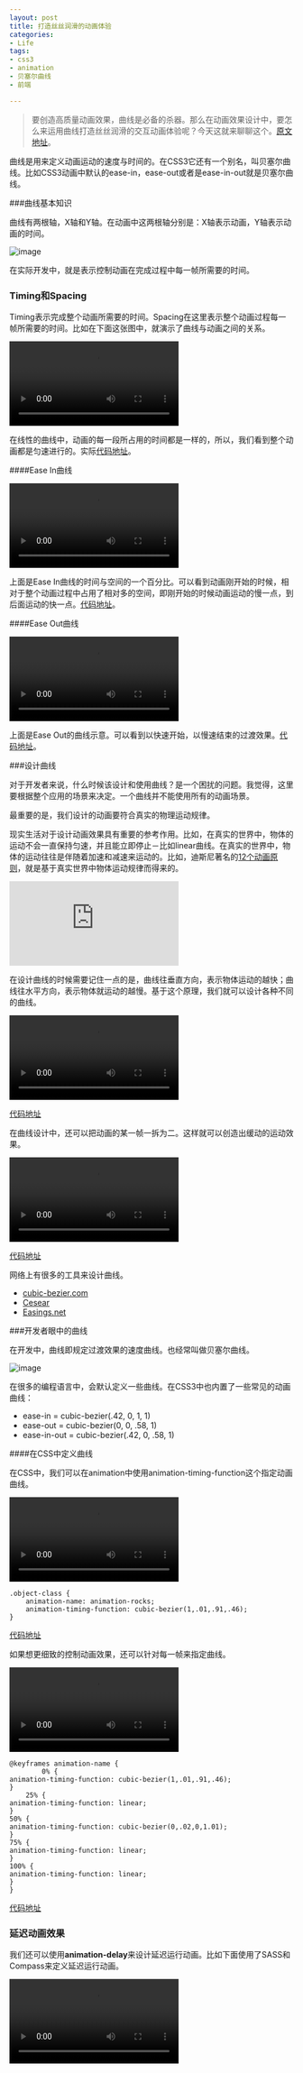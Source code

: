 ```yaml
---
layout: post
title: 打造丝丝润滑的动画体验
categories:
- Life
tags:
- css3
- animation
- 贝塞尔曲线
- 前端

---
```


> 要创造高质量动画效果，曲线是必备的杀器。那么在动画效果设计中，要怎么来运用曲线打造丝丝润滑的交互动画体验呢？今天这就来聊聊这个。[原文地址](https://medium.com/@ryan_brownhill/crafting-easing-curves-for-user-interfaces-34f39e1b4a43)。

曲线是用来定义动画运动的速度与时间的。在CSS3它还有一个别名，叫贝塞尔曲线。比如CSS3动画中默认的ease-in，ease-out或者是ease-in-out就是贝塞尔曲线。

###曲线基本知识

曲线有两根轴，X轴和Y轴。在动画中这两根轴分别是：X轴表示动画，Y轴表示动画的时间。

![image](https://d262ilb51hltx0.cloudfront.net/max/800/1*yrj0VOEk_rciKIDglyvF-A.png)

在实际开发中，就是表示控制动画在完成过程中每一帧所需要的时间。

### Timing和Spacing

Timing表示完成整个动画所需要的时间。Spacing在这里表示整个动画过程每一帧所需要的时间。比如在下面这张图中，就演示了曲线与动画之间的关系。

<video loop="" video="" autoplay="" class="graf-image" data-image-id="1*fpHbdiO48eNmQzAZG8S2zQ.gif" data-width="762" data-height="366"><source src="https://d262ilb51hltx0.cloudfront.net/max/1600/1*fpHbdiO48eNmQzAZG8S2zQ.ogv" type="video/ogg"><source src="https://d262ilb51hltx0.cloudfront.net/max/1600/1*fpHbdiO48eNmQzAZG8S2zQ.mp4" type="video/mp4">Your browser does not support the video tag.</video>

在线性的曲线中，动画的每一段所占用的时间都是一样的，所以，我们看到整个动画都是匀速进行的。实际[代码地址](http://codepen.io/ryanbrownhill/pen/EjVdeY)。

####Ease In曲线

<video loop="" video="" autoplay="" class="graf-image" data-image-id="1*7LJjBNRmXRhfAQV2kC2Z8g.gif" data-width="740" data-height="352"><source src="https://d262ilb51hltx0.cloudfront.net/max/1600/1*7LJjBNRmXRhfAQV2kC2Z8g.ogv" type="video/ogg"><source src="https://d262ilb51hltx0.cloudfront.net/max/1600/1*7LJjBNRmXRhfAQV2kC2Z8g.mp4" type="video/mp4">Your browser does not support the video tag.</video>

上面是Ease In曲线的时间与空间的一个百分比。可以看到动画刚开始的时候，相对于整个动画过程中占用了相对多的空间，即刚开始的时候动画运动的慢一点，到后面运动的快一点。[代码地址](http://codepen.io/ryanbrownhill/pen/VLvEre)。

####Ease Out曲线

<video loop="" video="" autoplay="" class="graf-image" data-image-id="1*u2F7k1-MldDAVaR3HS456w.gif" data-width="724" data-height="362"><source src="https://d262ilb51hltx0.cloudfront.net/max/1600/1*u2F7k1-MldDAVaR3HS456w.ogv" type="video/ogg"><source src="https://d262ilb51hltx0.cloudfront.net/max/1600/1*u2F7k1-MldDAVaR3HS456w.mp4" type="video/mp4">Your browser does not support the video tag.</video>

上面是Ease Out的曲线示意。可以看到以快速开始，以慢速结束的过渡效果。[代码地址](http://codepen.io/ryanbrownhill/pen/MwaPBZ)。

###设计曲线

对于开发者来说，什么时候该设计和使用曲线？是一个困扰的问题。我觉得，这里要根据整个应用的场景来决定。一个曲线并不能使用所有的动画场景。

最重要的是，我们设计的动画要符合真实的物理运动规律。

现实生活对于设计动画效果具有重要的参考作用。比如，在真实的世界中，物体的运动不会一直保持匀速，并且能立即停止－比如linear曲线。在真实的世界中，物体的运动往往是伴随着加速和减速来运动的。比如，迪斯尼著名的[12个动画原则](https://vimeo.com/93206523)，就是基于真实世界中物体运动规律而得来的。

<iframe scrolling="no" frameborder="0" id="player" src="https://player.vimeo.com/video/93206523?api=1&amp;referrer=https%3A%2F%2Fmedium.com%2Fmedia%2Fa5136e7cc9261a75e0fad063493487cf%3FmaxWidth%3D700" allowfullscreen="true"></iframe>

在设计曲线的时候需要记住一点的是，曲线往垂直方向，表示物体运动的越快；曲线往水平方向，表示物体就运动的越慢。基于这个原理，我们就可以设计各种不同的曲线。

<video loop="" video="" autoplay="" class="graf-image" data-image-id="1*AtW9LyqTeYScAwCShyoFxw.gif" data-width="1128" data-height="392"><source src="https://d262ilb51hltx0.cloudfront.net/max/1600/1*AtW9LyqTeYScAwCShyoFxw.ogv" type="video/ogg"><source src="https://d262ilb51hltx0.cloudfront.net/max/1600/1*AtW9LyqTeYScAwCShyoFxw.mp4" type="video/mp4">Your browser does not support the video tag.</video>

[代码地址](http://codepen.io/ryanbrownhill/pen/mJeQyq?editors=110)

在曲线设计中，还可以把动画的某一帧一拆为二。这样就可以创造出缓动的运动效果。

<video loop="" video="" autoplay="" class="graf-image" data-image-id="1*ENr717Pm2gm6ps4AvH39lQ.gif" data-width="788" data-height="758"><source src="https://d262ilb51hltx0.cloudfront.net/max/1600/1*ENr717Pm2gm6ps4AvH39lQ.ogv" type="video/ogg"><source src="https://d262ilb51hltx0.cloudfront.net/max/1600/1*ENr717Pm2gm6ps4AvH39lQ.mp4" type="video/mp4">Your browser does not support the video tag.</video>

[代码地址](http://codepen.io/ryanbrownhill/pen/zGrNwv?editors=110)

网络上有很多的工具来设计曲线。

 - [cubic-bezier.com](http://cubic-bezier.com/#.17,.67,.83,.67)
 - [Cesear](http://matthewlein.com/ceaser/)
 - [Easings.net](http://easings.net/)

###开发者眼中的曲线

在开发中，曲线即规定过渡效果的速度曲线。也经常叫做贝塞尔曲线。

![image](https://d262ilb51hltx0.cloudfront.net/max/1654/1*vWeVRPeCyo8Ul6G7CPibLA.png)

在很多的编程语言中，会默认定义一些曲线。在CSS3中也内置了一些常见的动画曲线：

* ease-in = cubic-bezier(.42, 0, 1, 1)
* ease-out = cubic-bezier(0, 0, .58, 1)
* ease-in-out = cubic-bezier(.42, 0, .58, 1)

####在CSS中定义曲线

在CSS中，我们可以在animation中使用animation-timing-function这个指定动画曲线。

<video loop="" video="" autoplay="" class="graf-image" data-image-id="1*VhiXDe5IlAQ9ZKwDDloOzg.gif" data-width="538" data-height="532"><source src="https://d262ilb51hltx0.cloudfront.net/max/1600/1*VhiXDe5IlAQ9ZKwDDloOzg.ogv" type="video/ogg"><source src="https://d262ilb51hltx0.cloudfront.net/max/1600/1*VhiXDe5IlAQ9ZKwDDloOzg.mp4" type="video/mp4">Your browser does not support the video tag.</video>

	.object-class {
 		animation-name: animation-rocks;
 		animation-timing-function: cubic-bezier(1,.01,.91,.46);
	}	
	
[代码地址](http://codepen.io/ryanbrownhill/pen/JdYmqG)

如果想更细致的控制动画效果，还可以针对每一帧来指定曲线。

<video loop="" video="" autoplay="" class="graf-image" data-image-id="1*pIfuxLTA9waZJ4MVvBoHOg.gif" data-width="526" data-height="518"><source src="https://d262ilb51hltx0.cloudfront.net/max/1600/1*pIfuxLTA9waZJ4MVvBoHOg.ogv" type="video/ogg"><source src="https://d262ilb51hltx0.cloudfront.net/max/1600/1*pIfuxLTA9waZJ4MVvBoHOg.mp4" type="video/mp4">Your browser does not support the video tag.</video>

	@keyframes animation-name {
  			0% {
    animation-timing-function: cubic-bezier(1,.01,.91,.46);
  	}
  		25% {
    animation-timing-function: linear;
  	}
  	50% {
    animation-timing-function: cubic-bezier(0,.02,0,1.01);
  	}
  	75% {
    animation-timing-function: linear;
  	}
  	100% {
    animation-timing-function: linear;
  	}
	}
	
[代码地址](http://codepen.io/ryanbrownhill/pen/JdYejX)

### 延迟动画效果

我们还可以使用**animation-delay**来设计延迟运行动画。比如下面使用了SASS和Compass来定义延迟运行动画。

<video loop="" video="" autoplay="" class="graf-image" data-image-id="1*wz068HDsQ3byZZ1cHCJsfw.gif" data-width="450" data-height="305"><source src="https://d262ilb51hltx0.cloudfront.net/max/1600/1*wz068HDsQ3byZZ1cHCJsfw.ogv" type="video/ogg"><source src="https://d262ilb51hltx0.cloudfront.net/max/1600/1*wz068HDsQ3byZZ1cHCJsfw.mp4" type="video/mp4">Your browser does not support the video tag.</video>








